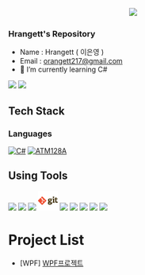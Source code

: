 <!--
**Hrangett/Hrangett** is a ✨ _special_ ✨ repository because its `README.md` (this file) appears on your GitHub profile.

Here are some ideas to get you started:

- 🔭 I’m currently working on ...
- 🌱 I’m currently learning ...
- 👯 I’m looking to collaborate on ...
- 🤔 I’m looking for help with ...
- 💬 Ask me about ...
- 📫 How to reach me: ...
- 😄 Pronouns: ...
- ⚡ Fun fact: ...
-->

<p align='center'>
  <a href="https://github.com/Hrangett">
    <img src="https://capsule-render.vercel.app/api?type=waving&color=gradient&fontColor=FFFFFF&height=300&section=header&text=Study%20Repository&fontSize=50"/>
  </a>
</p>

### Hrangett's Repository
- Name : Hrangett ( 이은영 )
- Email : orangett217@gmail.com
- 🌱 I’m currently learning C#


<img src="https://github-readme-stats.vercel.app/api?username=Hrangett&theme=synthwave&show_icons=true"/>

<img src="https://github-readme-stats.vercel.app/api/top-langs/?username=Hrangett&theme=synthwave&layout=compact"/>

## Tech Stack
<h3>Languages</h3>
<p>
  <a href="https://github.com/Hrangett/Study-WPF.git" target="_blank"><img alt="C#" src="https://img.shields.io/badge/c%23-%23239120.svg?style=flat&logo=c-sharp&logoColor=white"/></a>
  <a href="https://github.com/Hrangett/ATM128A_MicrochipStudio" target="_blank"><img alt="ATM128A" src="https://img.shields.io/badge/c%23-%23239120.svg?style=flat&logo=c-sharp&logoColor=white"/></a>
</p>

## Using Tools

<p align='left'>
    <img height="40" src="https://img.icons8.com/color/48/000000/visual-studio-2019.png">
    <img height="40" src="https://img.icons8.com/fluent/48/000000/visual-studio-code-2019.png">
    <img height="40" src="https://d1jnx9ba8s6j9r.cloudfront.net/blog/wp-content/uploads/2019/10/logo.png">
    <img height="40" src="https://github.com/Pythunder/explore/blob/80688e429a7d4ef2fca1e82350fe8e3517d3494d/topics/git/git.png">
    <img height="40" src="https://upload.wikimedia.org/wikipedia/commons/b/b6/PuTTY_icon_128px.png">
    <img height="40" src="https://img.icons8.com/color/48/000000/raspberry-pi.png">
    <img height="40" src="https://mosquitto.org/stickers/mosquitto-mono.png">
    <img height="40" src="https://img.icons8.com/fluent/48/000000/vmware-workstation-player.png">
    <img height="40" src="https://taiwebs.com/upload/icons/vnc-connect-enterprise220-220.png">
</p>

# Project List
- [WPF] [WPF프로젝트](https://github.com/Hrangett/Study-WPF/tree/main/portfolio)
